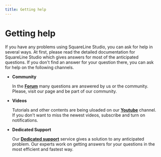 ```yaml
---
title: Getting help
---
```


# Getting help

If you have any problems using SquareLine Studio, you can ask for help in several ways. At first, please read the detailed documentation for SquareLine Studio which gives answers for most of the anticipated questions. If you don't find an answer for your question there, you can ask for help on the following channels.

- **Community**
  
  In the [**Forum**](https://forum.squareline.io) many questions are answered by us or the community. Please, visit our page and be part of our community.

- **Videos**
  
  Tutorials and other contents are being uloaded on our [**Youtube**](https://www.youtube.com/channel/UCEOkFyvyk5MxV_fVoALzH-g) channel. If you don't want to miss the newest videos, subscribe and turn on notifications.

- **Dedicated Support**
  
  Our [**Dedicated support**](https://squareline.io/services) service gives a solution to any anticipated problem. Our experts work on getting answers for your questions in the most efficient and fastest way. 